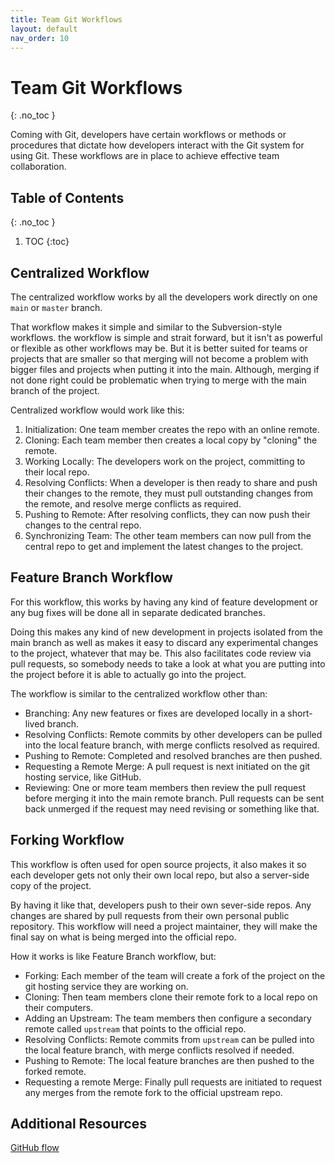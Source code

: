 ```yaml
---
title: Team Git Workflows
layout: default
nav_order: 10
---
```

<!-- prettier-ignore-start -->
# Team Git Workflows
{: .no_toc }

Coming with Git, developers have certain workflows or methods or procedures that dictate how developers interact with the Git system for using Git. These workflows are in place to achieve effective team collaboration.

## Table of Contents
{: .no_toc }

1. TOC
{:toc}

<!-- prettier-ignore-end -->

## Centralized Workflow
The centralized workflow works by all the developers work directly on one `main` or `master` branch.

That workflow makes it simple and similar to the Subversion-style workflows. the workflow is simple and strait forward, but it isn't as powerful or flexible as other workflows may be. But it is better suited for teams or projects that are smaller so that merging will not become a problem with bigger files and projects when putting it into the main. Although, merging if not done right could be problematic when trying to merge with the main branch of the project.

Centralized workflow would work like this:

1. Initialization: One team member creates the repo with an online remote.
2. Cloning: Each team member then creates a local copy by "cloning" the remote.
3. Working Locally: The developers work on the project, committing to their local repo.
4. Resolving Conflicts: When a developer is then ready to share and push their changes to the remote, they must pull outstanding changes from the remote, and resolve merge conflicts as required.
5. Pushing to Remote: After resolving conflicts, they can now push their changes to the central repo.
6. Synchronizing Team: The other team members can now pull from the central repo to get and implement the latest changes to the project.

## Feature Branch Workflow
For this workflow, this works by having any kind of feature development or any bug fixes will be done all in separate dedicated branches.

Doing this makes any kind of new development in projects isolated from the main branch as well as makes it easy to discard any experimental changes to the project, whatever that may be. This also facilitates code review via pull requests, so somebody needs to take a look at what you are putting into the project before it is able to actually go into the project.

The workflow is similar to the centralized workflow other than:

- Branching: Any new features or fixes are developed locally in a short-lived branch. 
- Resolving Conflicts: Remote commits by other developers can be pulled into the local feature branch, with merge conflicts resolved as required.
- Pushing to Remote: Completed and resolved branches are then pushed.
- Requesting a Remote Merge: A pull request is next initiated on the git hosting service, like GitHub.
- Reviewing: One or more team members then review the pull request before merging it into the main remote branch. Pull requests can be sent back unmerged if the request may need revising or something like that.

## Forking Workflow
This workflow is often used for open source projects, it also makes it so each developer gets not only their own local repo, but also a server-side copy of the project.

By having it like that, developers push to their own sever-side repos. Any changes are shared by pull requests from their own personal public repository. This workflow will need a project maintainer, they will make the final say on what is being merged into the official repo.

How it works is like Feature Branch workflow, but:

- Forking: Each member of the team will create a fork of the project on the git hosting service they are working on.
- Cloning: Then team members clone their remote fork to a local repo on their computers.
- Adding an Upstream: The team members then configure a secondary remote called `upstream` that points to the official repo.
- Resolving Conflicts: Remote commits from `upstream` can be pulled into the local feature branch, with merge conflicts resolved if needed.
- Pushing to Remote: The local feature branches are then pushed to the forked remote.
- Requesting a remote Merge: Finally pull requests are initiated to request any merges from the remote fork to the official upstream repo.

## Additional Resources

[GitHub flow](https://docs.github.com/en/get-started/quickstart/github-flow)

